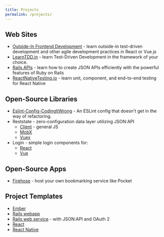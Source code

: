 ```yaml
---
title: Projects
permalink: /projects/
---
```


## Web Sites

* [Outside-In Frontend Development](https://outsidein.dev) - learn outside-in test-driven development and other agile development practices in React or Vue.js
* [LearnTDD.in](https://learntdd.in) - learn Test-Driven Development in the framework of your choice.
* [Rails APIs](https://railsapi.codingitwrong.com) - learn how to create JSON APIs efficiently with the powerful features of Ruby on Rails
* [ReactNativeTesting.io](https://reactnativetesting.io) - learn unit, component, and end-to-end testing for React Native

## Open-Source Libraries

* [Eslint-Config-CodingItWrong](https://github.com/CodingItWrong/eslint-config-codingitwrong) - An ESLint config that doesn't get in the way of refactoring.
* Reststate - zero-configuration data layer utilizing JSON:API
  * [Client](https://client.reststate.org/) - general JS
  * [MobX](https://mobx.reststate.org/)
  * [Vuex](https://vuex.reststate.org/)
* Login - simple login components for:
  * [React](https://github.com/CodingItWrong/react-login)
  * [Vue](https://github.com/CodingItWrong/vue-login)

## Open-Source Apps

* [Firehose](https://github.com/CodingItWrong/firehose) - host your own bookmarking service like Pocket

## Project Templates

- [Ember](https://github.com/CodingItWrong/emberup)
- [Rails webapp](https://github.com/CodingItWrong/rails-template)
- [Rails web service](https://github.com/CodingItWrong/apiup) - with JSON:API and OAuth 2
- [React](https://github.com/CodingItWrong/reactup)
- [React Native](https://github.com/CodingItWrong/nativeup)

